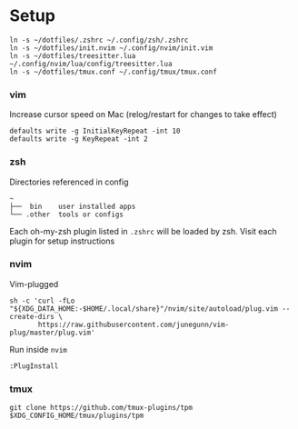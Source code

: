 # Setup

```
ln -s ~/dotfiles/.zshrc ~/.config/zsh/.zshrc
ln -s ~/dotfiles/init.nvim ~/.config/nvim/init.vim
ln -s ~/dotfiles/treesitter.lua ~/.config/nvim/lua/config/treesitter.lua
ln -s ~/dotfiles/tmux.conf ~/.config/tmux/tmux.conf
```

### vim
Increase cursor speed on Mac (relog/restart for changes to take effect)
```
defaults write -g InitialKeyRepeat -int 10
defaults write -g KeyRepeat -int 2
```

### zsh

Directories referenced in config
```
~
├──  bin    user installed apps
└── .other  tools or configs
```

Each oh-my-zsh plugin listed in `.zshrc` will be loaded by zsh. Visit each plugin for setup instructions

### nvim

Vim-plugged
```
sh -c 'curl -fLo "${XDG_DATA_HOME:-$HOME/.local/share}"/nvim/site/autoload/plug.vim --create-dirs \
       https://raw.githubusercontent.com/junegunn/vim-plug/master/plug.vim'
```

Run inside `nvim`
```
:PlugInstall
```



### tmux

```
git clone https://github.com/tmux-plugins/tpm $XDG_CONFIG_HOME/tmux/plugins/tpm
```
